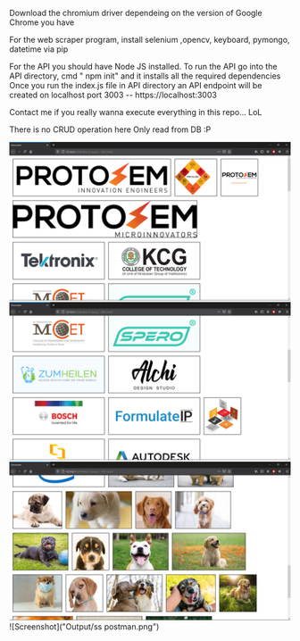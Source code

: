 Download the chromium driver dependeing on the version of Google Chrome you have

For the web scraper program, install selenium ,opencv, keyboard, pymongo, datetime via pip



For the API you should have Node JS installed. 
        To run the API go into the API directory, cmd " npm init" and it installs all the required dependencies
	Once you run the index.js file in API directory an API endpoint will be created on localhost port 3003 -- 
	https://localhost:3003

Contact me if you really wanna execute everything in this repo... LoL


There is no CRUD operation here
Only read from DB :P


![Screenshot](Output/ss1.png)
![Screenshot](Output/ss2.png)
![Screenshot](Output/ss3.png)
![Screenshot]("Output/ss postman.png")
